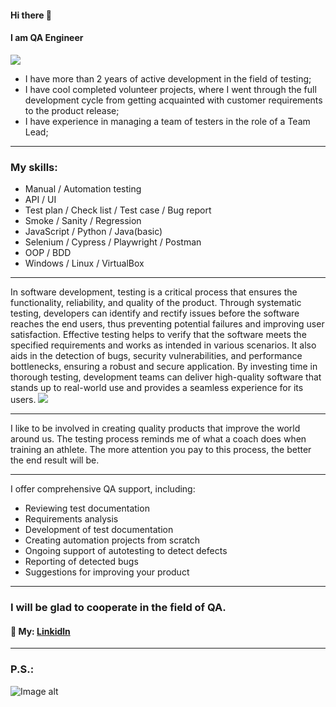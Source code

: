 
#### Hi there 👋
#### I am QA Engineer
![](https://github.com/SerhiiQAA/SerhiiQAA/blob/main/TestPlay.apng)
-  I have more than 2 years of active development in the field of testing;
-  I have cool completed volunteer projects, where I went through the full development cycle from getting acquainted with customer requirements to the product release;
-  I have experience in managing a team of testers in the role of a Team Lead;
___
### My skills:
- Manual / Automation testing
- API / UI
- Test plan / Check list / Test case / Bug report
- Smoke / Sanity / Regression
- JavaScript / Python / Java(basic)
- Selenium / Cypress / Playwright / Postman
- OOP / BDD
- Windows / Linux / VirtualBox
______
In software development, testing is a critical process that ensures the functionality, reliability, and quality of the product. Through systematic testing, developers can identify and rectify issues before the software reaches the end users, thus preventing potential failures and improving user satisfaction. Effective testing helps to verify that the software meets the specified requirements and works as intended in various scenarios. It also aids in the detection of bugs, security vulnerabilities, and performance bottlenecks, ensuring a robust and secure application. By investing time in thorough testing, development teams can deliver high-quality software that stands up to real-world use and provides a seamless experience for its users.
![](https://github.com/SerhiiQAA/SerhiiQAA/blob/main/image_461d661da4.png)
________
I like to be involved in creating quality products that improve the world around us. The testing process reminds me of what a coach does when training an athlete. The more attention you pay to this process, the better the end result will be.
___
I offer comprehensive QA support, including:
- Reviewing test documentation
- Requirements analysis
- Development of test documentation
- Creating automation projects from scratch
- Ongoing support of autotesting to detect defects
- Reporting of detected bugs
- Suggestions for improving your product
___

### I will be glad to cooperate in the field of QA.
#### 🔹 My: [Linkidln](https://www.linkedin.com/in/serhiiqaengineer/)
________
### P.S.:
![Image alt](https://github.com/SerhiiQAA/SerhiiQAA/blob/main/SpaceMan1.apng)
